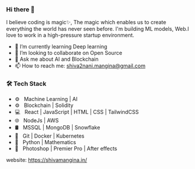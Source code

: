 ### Hi there 👋


I believe coding is magic✨, The magic which enables us to create everything the world has never seen before.
I'm building ML models, Web.I love to work in a high-pressure startup environment.
 
- 🌱 I’m currently learning Deep learning
- 👯 I’m looking to collaborate on Open Source
- 💬 Ask me about AI and Blockchain
- 📫 How to reach me: shiva2nani.mangina@gmail.com


<h3>🛠 Tech Stack</h3>


- ⚙️ &nbsp; Machine Learning | AI
- ⚙️ &nbsp; Blockchain | Solidity
- 💻 &nbsp; React | JavaScript | HTML | CSS | TailwindCSS
- 🌐 &nbsp; NodeJs | AWS 
- 🛢 &nbsp; MSSQL | MongoDB | Snowflake 
- 🔧 &nbsp; Git | Docker | Kubernetes
- 🔧 &nbsp; Python | Mathematics
- 🔧 &nbsp; Photoshop | Premier Pro | After effects


website: https://shivamangina.in/


